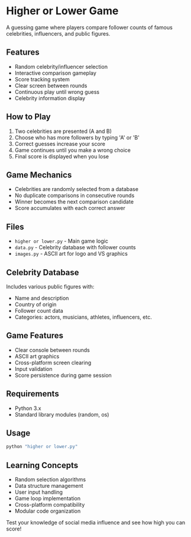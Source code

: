 # Higher or Lower Game

A guessing game where players compare follower counts of famous celebrities, influencers, and public figures.

## Features
- Random celebrity/influencer selection
- Interactive comparison gameplay
- Score tracking system
- Clear screen between rounds
- Continuous play until wrong guess
- Celebrity information display

## How to Play
1. Two celebrities are presented (A and B)
2. Choose who has more followers by typing 'A' or 'B'
3. Correct guesses increase your score
4. Game continues until you make a wrong choice
5. Final score is displayed when you lose

## Game Mechanics
- Celebrities are randomly selected from a database
- No duplicate comparisons in consecutive rounds
- Winner becomes the next comparison candidate
- Score accumulates with each correct answer

## Files
- `higher or lower.py` - Main game logic
- `data.py` - Celebrity database with follower counts
- `images.py` - ASCII art for logo and VS graphics

## Celebrity Database
Includes various public figures with:
- Name and description
- Country of origin
- Follower count data
- Categories: actors, musicians, athletes, influencers, etc.

## Game Features
- Clear console between rounds
- ASCII art graphics
- Cross-platform screen clearing
- Input validation
- Score persistence during game session

## Requirements
- Python 3.x
- Standard library modules (random, os)

## Usage
```bash
python "higher or lower.py"
```

## Learning Concepts
- Random selection algorithms
- Data structure management
- User input handling
- Game loop implementation
- Cross-platform compatibility
- Modular code organization

Test your knowledge of social media influence and see how high you can score!
